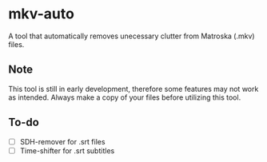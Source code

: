 # mkv-auto
A tool that automatically removes unecessary clutter from Matroska (.mkv) files.

## Note
This tool is still in early development, therefore some features may not work as intended. Always make a copy of your files before utilizing this tool.

## To-do
- [ ] SDH-remover for .srt files
- [ ] Time-shifter for .srt subtitles
